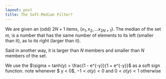 ```yaml
---
layout: post
title: The Soft-Median Filter?
---
```


We are given an (odd) $2N + 1$ items, $\{x_1,x_2,...x_{2N + 1}\}$.  The median of the set $m$, is a number that has the same number of elements to its left (smaller than it), as to its right (larger than it). 

Said in another way, it is larger than $N$ members and smaller than $N$ members of the set.

We use the $\sigma = tanh(y) = \frac{1 - e^{-y}}{1 + e^{-y}}$ as a soft sign function. note whenever $ y < 0$, $-1 <\sigma(y) < 0$ and $0 <\sigma(y) < 1$ otherwise